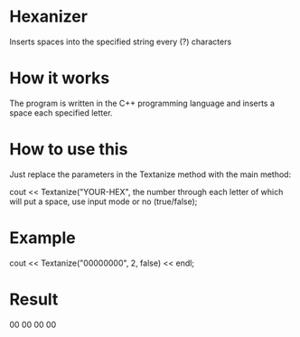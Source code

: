 # Hexanizer
Inserts spaces into the specified string every (?) characters

# How it works
The program is written in the C++ programming language and inserts a space each specified letter.

# How to use this
Just replace the parameters in the Textanize method with the main method:

cout << Textanize("YOUR-HEX", the number through each letter of which will put a space, use input mode or no (true/false);

# Example
cout << Textanize("00000000", 2, false) << endl;

# Result
00 00 00 00
